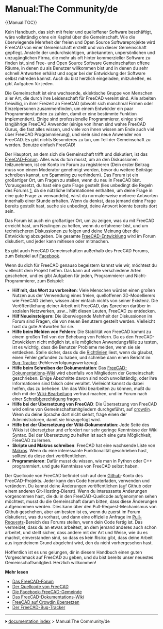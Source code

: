 # Manual:The Community/de
{{Manual:TOC}}

Kein Handbuch, das sich mit freier und quelloffener Software beschäftigt, wäre vollständig ohne ein Kapitel über die Gemeinschaft. Wie die überwiegende Mehrheit der freien und Open Source Softwareprojekte wird FreeCAD von einer Gemeinschaft erstellt und von dieser Gemeinschaft gepflegt. Anstelle der undurchsichtigen, unbekannten, unpersönlichen und unzugänglichen Firma, die mehr als oft hinter kommerzieller Software zu finden ist, sind Free- und Open Source Software Gemeinschaften offene Räume, in denen du als Benutzer willkommen bist und in denen du sehr schnell Antworten erhälst und sogar bei der Entwicklung der Software selbst mitreden kannst. Auch du bist herzlich eingeladen, mitzuhelfen, es gibt Aufgaben für jeden.

Die Gemeinschaft ist eine wachsende, eklektische Gruppe von Menschen aller Art, die durch ihre Leidenschaft für FreeCAD vereint sind. Alle arbeiten freiwillig, in ihrer Freizeit an FreeCAD (obwohl sich manchmal Firmen oder Einzelpersonen zusammenfinden, um einem Entwickler ein paar Programmierstunden zu zahlen, damit er eine bestimmte Funktion implementiert). Einige sind professionelle Programmierer, einige sind langjährige FreeCAD Anwender (einige von ihnen sind wahre FreeCAD Gurus, die fast alles wissen, und viele von ihnen wissen am Ende auch viel über FreeCAD Programmierung), und viele sind neue Anwender von FreeCAD. Es gibt nichts Besonderes zu tun, um Teil der Gemeinschaft zu werden. Benutze einfach FreeCAD!

Der Hauptort, an dem sich die Gemeinschaft trifft und diskutiert, ist das [FreeCAD-Forum](https://forum.freecad.org). Alles was du tun musst, um an den Diskussionen teilzunehmen, ist ein Konto im Forum zu registrieren (Dein erster Beitrag muss von einem Moderator genehmigt werden, bevor du weitere Beiträge schreiben kannst, um Spamming zu verhindern). Das Forum ist ein großartiger Ort, um Fragen zu stellen, wenn du neu in FreeCAD bist. Vorausgesetzt, du hast eine gute Frage gestellt (lies unbedingt die Regeln des Forums [1](https://forum.freecad.org/viewtopic.php?f=3&t=2264), da sie nützliche Informationen enthalten, um deine Frage in eine gute Frage zu verwandeln), wirst du normalerweise mehrere Antworten innerhalb einer Stunde erhalten. Wenn du denkst, dass jemand deine Frage bereits gestellt hast, suche sie unbedingt, deine Antwort könnte bereits dort sein.

Das Forum ist auch ein großartiger Ort, um zu zeigen, was du mit FreeCAD erreicht hast, um Neulingen zu helfen, wenn du erfahrener bist, und um technischeren Diskussionen zu folgen und deine Meinung über die Entwicklung abzugeben. Die gesamte [FreeCAD-Entwicklung](https://forum.freecad.org/viewforum.php?f=6) wird im Forum diskutiert, und jeder kann mitlesen oder mitmachen.

Es gibt auch FreeCAD Gemeinschaften außerhalb des FreeCAD Forums, zum Beispiel auf [Facebook](https://www.facebook.com/FreeCAD).

Wenn du dich für FreeCAD genauso begeistern kannst wie wir, möchtest du vielleicht dem Projekt helfen. Das kann auf viele verschiedene Arten geschehen, und es gibt Aufgaben für jeden, Programmierer und Nicht-Programmierer, zum Beispiel:

-   **Hilf mit, das Wort zu verbreiten**: Viele Menschen würden einen großen Nutzen aus der Verwendung eines freien, quelloffenen 3D-Modellierers wie FreeCAD ziehen, wissen aber einfach nichts von seiner Existenz. Die Veröffentlichung deiner Arbeit mit FreeCAD, das Sprechen darüber in sozialen Netzwerken, usw\... hilft diesen Leuten, FreeCAD zu entdecken.
-   **Hilf Neueinsteigern**: Die überwiegende Mehrheit der Diskussionen im Forum sind Fragen, die von neuen Benutzern gestellt werden. Vielleicht hast du gute Antworten für sie.
-   **Hilfe beim Melden von Fehlern**: Die Stabilität von FreeCAD kommt zu einem großen Teil von der Behebung von Fehlern. Da es den FreeCAD-Entwicklern nicht möglich ist, alle möglichen Anwendungsfälle zu testen, ist es wichtig, dass die Benutzer Probleme melden, wenn sie sie entdecken. Stelle sicher, dass du die [Richtlinien](https://forum.freecad.org/viewtopic.php?f=3&t=5236) liest, wenn du glaubst, einen Fehler gefunden zu haben, und schreibe dann einen Bericht im [Bug-Tracker](https://github.com/FreeCAD/FreeCAD/issues) (Fehlerverfolgungswerkzeug).
-   **Hilfe beim Schreiben der Dokumentation**: Das [FreeCAD-Dokumentations-Wiki](https://www.freecad.org/wiki) wird ebenfalls von Mitgliedern der Gemeinschaft geschrieben. Einige Abschnitte davon sind noch unvollständig, oder ihre Informationen sind falsch oder veraltet. Vielleicht kannst du dabei helfen, das zu beheben. Um das Wiki bearbeiten zu können, mußt du dich mit der [Wiki-Bearbeitung](https://www.mediawiki.org/wiki/Help:Editing_pages) vertraut machen, und im Forum nach einer [Schreibberechtigung](https://forum.freecad.org/viewforum.php?f=21) fragen.
-   **Hilfe bei der Übersetzung von FreeCAD**: Die Übersetzung von FreeCAD wird online von Gemeinschaftsmitgliedern durchgeführt, auf [crowdin](https://crowdin.com/project/freecad). Wenn du deine Sprache dort nicht siehst, frage einen der Administratoren, damit sie hinzugefügt wird.
-   **Hilfe bei der Übersetzung der Wiki-Dokumentation**: Jede Seite des Wikis ist übersetzbar und erfordert nur sehr geringe Kenntnisse der Wiki Syntax. Bei der Übersetzung zu helfen ist auch eine gute Möglichkeit, FreeCAD zu lernen.
-   **Skripte und Makros schreiben**: FreeCAD hat eine wachsende Liste von [Makros](Macros_recipes/de.md). Wenn du eine interessante Funktionalität geschrieben hast, solltest du diese dort veröffentlichen.
-   **Programmieren**: Dafür musst du wissen, wie man in Python oder C++ programmiert, und gute Kenntnisse von FreeCAD selbst haben.

Der Quellcode von FreeCAD befindet sich auf dem [Github](https://github.com/FreeCAD/FreeCAD)-Konto des FreeCAD-Projekts. Jeder kann den Code herunterladen, verwenden und verändern. Du kannst deine Änderungen veröffentlichen (auf Github oder einem anderen Git-Hosting-Dienst). Wenn du interessante Änderungen vorgenommen hast, die du in den FreeCAD-Quellcode aufgenommen sehen möchtest, musst du die Gemeinschaft darum bitten, dass diese Änderungen aufgenommen werden. Dies kann über den Pull-Request-Mechanismus von Github geschehen, aber am besten ist es, wenn du zuerst im Forum diskutierst, was du vorhast, und dann eine offizielle Anfrage im [Pull-Requests](https://forum.freecad.org/viewforum.php?f=17)-Bereich des Forums stellen, wenn dein Code fertig ist. Das vermeidet, dass du an etwas arbeitest, an dem jemand anderes auch schon arbeitet, und stellt sicher, dass andere mit der Art und Weise, wie du es machst, einverstanden sind, so dass es kein Risiko gibt, dass deine Arbeit aus irgendeinem Grund abgelehnt wird, den du nicht vorhergesehen hast.

Hoffentlich ist es uns gelungen, dir in diesem Handbuch einen guten Vorgeschmack auf FreeCAD zu geben, und du bist bereits unser neuestes Gemeinschaftsmitglied. Herzlich willkommen!

**Mehr lesen**

-   [Das FreeCAD-Forum](https://forum.freecad.org)
-   [Der Quellcode von FreeCAD](https://github.com/FreeCAD/FreeCAD)
-   [Die Facebook-FreeCAD-Gemeinde](https://www.facebook.com/FreeCAD)
-   [Das FreeCAD-Dokumentations-Wiki](https://wiki.freecad.org)
-   [FreeCAD auf Crowdin übersetzen](https://crowdin.com/project/freecad)
-   [Der FreeCAD-Bug-Tracker](https://github.com/FreeCAD/FreeCAD/issues)



---
⏵ [documentation index](../README.md) > Manual:The Community/de

